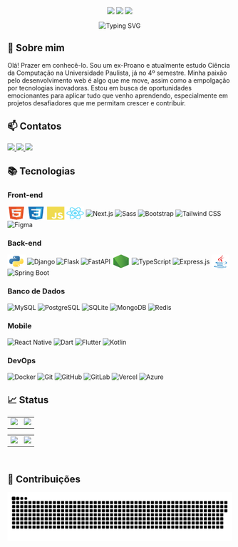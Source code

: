 <p align="center">
  <img src="https://komarev.com/ghpvc/?username=rafaelmachadobr&style=for-the-badge">
  <img src="https://img.shields.io/github/followers/rafaelmachadobr?style=for-the-badge">
  <img src="https://img.shields.io/github/stars/rafaelmachadobr?style=for-the-badge">
</p>

<p align="center">
  <img src="https://readme-typing-svg.demolab.com?font=Fira+Code&size=26&duration=2800&pause=2000&color=F7F7F7&width=900&lines=Ol%C3%A1+Mundo!%2C+Eu+sou+o+Rafael+seja+bem-vindo+ao+meu+perfil!" alt="Typing SVG" />
</p>

## 📖 Sobre mim

Olá! Prazer em conhecê-lo. Sou um ex-Proano e atualmente estudo Ciência da Computação na Universidade Paulista, já no 4º semestre. Minha paixão pelo desenvolvimento web é algo que me move, assim como a empolgação por tecnologias inovadoras. Estou em busca de oportunidades emocionantes para aplicar tudo que venho aprendendo, especialmente em projetos desafiadores que me permitam crescer e contribuir.

## 📫 Contatos

<a href="mailto:rafaelf.machado2004@gmail.com" target="_blank">
  <img src="https://img.shields.io/badge/Gmail-D14836?style=for-the-badge&logo=gmail&logoColor=white">
</a>
<a href="https://www.linkedin.com/in/rafaelmachadobr/" target="_blank">
  <img src="https://img.shields.io/badge/LinkedIn-0077B5?style=for-the-badge&logo=linkedin&logoColor=white">
</a>
<a href="https://wa.me/+5511975841830" target="_blank">
  <img src="https://img.shields.io/badge/WhatsApp-25D366?style=for-the-badge&logo=whatsapp&logoColor=white">
</a>

## 📚 Tecnologias

### Front-end

<div style="display: inline_block">
  <img align="center" alt="HTML" height="30" width="40" title="HTML" src="https://raw.githubusercontent.com/devicons/devicon/master/icons/html5/html5-original.svg">
  <img align="center" alt="CSS" height="30" width="40" title="CSS" src="https://raw.githubusercontent.com/devicons/devicon/master/icons/css3/css3-original.svg">
  <img align="center" alt="JavaScript" height="30" width="40" title="JavaScript" src="https://raw.githubusercontent.com/devicons/devicon/master/icons/javascript/javascript-plain.svg">
   <img align="center" alt="React" height="30" width="40" title="React" src="https://raw.githubusercontent.com/devicons/devicon/master/icons/react/react-original.svg">
  <img align="center" alt="Next.js" height="30" width="40" title="Next.js" src="https://cdn.jsdelivr.net/gh/devicons/devicon/icons/nextjs/nextjs-original.svg">
  <img align="center" alt="Sass" height="30" width="40" title="Sass" src="https://cdn.jsdelivr.net/gh/devicons/devicon/icons/sass/sass-original.svg">
  <img align="center" alt="Bootstrap" height="30" width="40" title="Bootstrap" src="https://cdn.jsdelivr.net/gh/devicons/devicon/icons/bootstrap/bootstrap-plain.svg">
  <img align="center" alt="Tailwind CSS" height="30" width="40" title="Tailwind CSS" src="https://cdn.jsdelivr.net/gh/devicons/devicon/icons/tailwindcss/tailwindcss-original.svg">
  <img align="center" alt="Figma" height="30" width="40" title="Figma" src="https://cdn.jsdelivr.net/gh/devicons/devicon/icons/figma/figma-original.svg">
</div>

### Back-end

<div style="display: inline_block">
  <img align="center" alt="Python" height="30" width="40" title="Python" src="https://raw.githubusercontent.com/devicons/devicon/master/icons/python/python-original.svg">
  <img align="center" alt="Django" height="30" width="40" title="Django" src="https://cdn.jsdelivr.net/gh/devicons/devicon/icons/django/django-plain.svg">
  <img align="center" alt="Flask" height="30" width="40" title="Flask" src="https://cdn.jsdelivr.net/gh/devicons/devicon/icons/flask/flask-original.svg">
  <img align="center" alt="FastAPI" height="30" width="40" title="FastAPI" src="https://cdn.jsdelivr.net/gh/devicons/devicon/icons/fastapi/fastapi-original.svg">
  <img align="center" alt="Node.js" height="30" width="40" title="Node.js" src="https://raw.githubusercontent.com/devicons/devicon/master/icons/nodejs/nodejs-original.svg">
  <img align="center" alt="TypeScript" height="30" width="40" title="TypeScript" src="https://cdn.jsdelivr.net/gh/devicons/devicon/icons/typescript/typescript-plain.svg">
  <img align="center" alt="Express.js" height="30" width="40" title="Express.js" src="https://cdn.jsdelivr.net/gh/devicons/devicon/icons/express/express-original.svg">
  <img align="center" alt="Java" height="30" width="40" title="Java" src="https://raw.githubusercontent.com/devicons/devicon/master/icons/java/java-original.svg">
  <img align="center" alt="Spring Boot" height="30" width="40" title="Spring Boot" src="https://cdn.jsdelivr.net/gh/devicons/devicon/icons/spring/spring-original.svg">
</div>

### Banco de Dados

<div style="display: inline_block">
  <img align="center" alt="MySQL" height="30" width="40" title="MySQL" src="https://cdn.jsdelivr.net/gh/devicons/devicon/icons/mysql/mysql-original.svg">
  <img align="center" alt="PostgreSQL" height="30" width="40" title="PostgreSQL" src="https://cdn.jsdelivr.net/gh/devicons/devicon/icons/postgresql/postgresql-original.svg">
  <img align="center" alt="SQLite" height="30" width="40" title="SQLite" src="https://cdn.jsdelivr.net/gh/devicons/devicon/icons/sqlite/sqlite-original.svg">
  <img align="center" alt="MongoDB" height="30" width="40" title="MongoDB" src="https://cdn.jsdelivr.net/gh/devicons/devicon/icons/mongodb/mongodb-original.svg">
  <img align="center" alt="Redis" height="30" width="40" title="Redis" src="https://cdn.jsdelivr.net/gh/devicons/devicon/icons/redis/redis-original.svg">
</div>

### Mobile

<div style="display: inline_block">
  <img align="center" alt="React Native" height="30" width="40" title="React Native" src="https://cdn.jsdelivr.net/gh/devicons/devicon/icons/react/react-original.svg">
  <img align="center" alt="Dart" height="30" width="40" title="Dart" src="https://cdn.jsdelivr.net/gh/devicons/devicon/icons/dart/dart-original.svg">
  <img align="center" alt="Flutter" height="30" width="40" title="Flutter" src="https://cdn.jsdelivr.net/gh/devicons/devicon/icons/flutter/flutter-original.svg">
  <img align="center" alt="Kotlin" height="30" width="40" title="Kotlin" src="https://cdn.jsdelivr.net/gh/devicons/devicon/icons/kotlin/kotlin-original.svg">
</div>

### DevOps

<div style="display: inline_block">
  <img align="center" alt="Docker" height="30" width="40" title="Docker" src="https://cdn.jsdelivr.net/gh/devicons/devicon/icons/docker/docker-original.svg">
  <img align="center" alt="Git" height="30" width="40" title="Git" src="https://cdn.jsdelivr.net/gh/devicons/devicon/icons/git/git-original.svg">
  <img align="center" alt="GitHub" height="30" width="40" title="GitHub" src="https://cdn.jsdelivr.net/gh/devicons/devicon/icons/github/github-original.svg">
  <img align="center" alt="GitLab" height="30" width="40" title="GitLab" src="https://cdn.jsdelivr.net/gh/devicons/devicon/icons/gitlab/gitlab-original.svg">
  <img align="center" alt="Vercel" height="30" width="40" title="Vercel" src="https://cdn.jsdelivr.net/gh/devicons/devicon/icons/vercel/vercel-original.svg">
  <img align="center" alt="Azure" height="30" width="40" title="Azure" src="https://cdn.jsdelivr.net/gh/devicons/devicon/icons/azure/azure-original.svg">
</div>

## 📈 Status

<table align="center">
  <tr>
    <td align="center">
       <a href="https://github.com/rafaelmachadobr" target="_blank">
        <img height="180em" src="https://github-readme-stats.vercel.app/api/top-langs/?username=rafaelmachadobr&layout=compact&theme=dracula" />
      </a>
    </td>
    <td align="center">
      <a href="https://github.com/rafaelmachadobr" target="_blank">
        <img height="180em" src="https://github-profile-summary-cards.vercel.app/api/cards/profile-details?username=rafaelmachadobr&theme=dracula" />
      </a>
    </td>
  </tr>
</table>
<table align="center">
  <tr>
    <td align="center">
      <a href="https://github.com/rafaelmachadobr" target="_blank">
        <img height="180em" src="https://github-readme-streak-stats.herokuapp.com/?user=rafaelmachadobr&theme=dracula" />
      </a>
    </td>
    <td align="center">
      <a href="https://github.com/rafaelmachadobr" target="_blank">
        <img height="180em" src="https://github-readme-stats.vercel.app/api?username=rafaelmachadobr&theme=dracula&hide_border=false&include_all_commits=false&count_private=true" />
      </a>
    </td>
  </tr>
</table>
<br>

## 🐍 Contribuições

<p align="center">
  <picture>
    <source media="(prefers-color-scheme: dark)" srcset="https://raw.githubusercontent.com/rafaelmachadobr/rafaelmachadobr/output/github-contribution-grid-snake-dark.svg">
    <source media="(prefers-color-scheme: light)" srcset="https://raw.githubusercontent.com/rafaelmachadobr/rafaelmachadobr/output/github-contribution-grid-snake.svg">
    <img alt="github contribution grid snake animation" src="https://raw.githubusercontent.com/rafaelmachadobr/rafaelmachadobr/output/github-contribution-grid-snake.svg">
  </picture>
</p>
